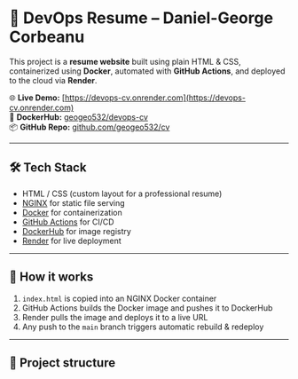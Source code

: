 # 📄 DevOps Resume – Daniel-George Corbeanu

This project is a **resume website** built using plain HTML & CSS, containerized using **Docker**, automated with **GitHub Actions**, and deployed to the cloud via **Render**.

🌐 **Live Demo:** [https://devops-cv.onrender.com](https://devops-cv.onrender.com)  
🐳 **DockerHub:** [geogeo532/devops-cv](https://hub.docker.com/r/geogeo532/devops-cv)  
📦 **GitHub Repo:** [github.com/geogeo532/cv](https://github.com/geogeo532/cv)

---

## 🛠️ Tech Stack

- HTML / CSS (custom layout for a professional resume)
- [NGINX](https://nginx.org/) for static file serving
- [Docker](https://www.docker.com/) for containerization
- [GitHub Actions](https://github.com/features/actions) for CI/CD
- [DockerHub](https://hub.docker.com/) for image registry
- [Render](https://render.com/) for live deployment

---

## 🚀 How it works

1. `index.html` is copied into an NGINX Docker container
2. GitHub Actions builds the Docker image and pushes it to DockerHub
3. Render pulls the image and deploys it to a live URL
4. Any push to the `main` branch triggers automatic rebuild & redeploy

---

## 📂 Project structure

